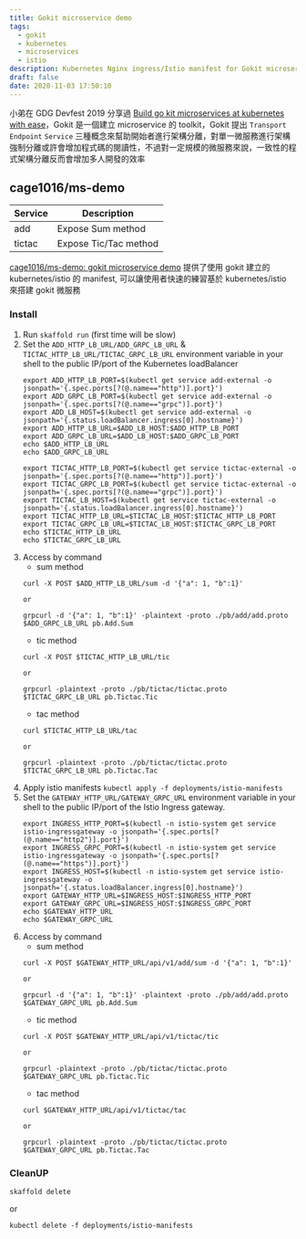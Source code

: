 ```yaml
---
title: Gokit microservice demo
tags:
  - gokit
  - kubernetes
  - microservices
  - istio
description: Kubernetes Nginx ingress/Istio manifest for Gokit microservice demo
draft: false
date: 2020-11-03 17:50:10
---
```


<!--more-->

小弟在 GDG Devfest 2019 分享過 [Build go kit microservices at kubernetes with ease](https://www.slideshare.net/cagechung/gdg-devfest-2019-build-go-kit-microservices-at-kubernetes-with-ease)，Gokit 是一個建立 microservice 的 toolkit，Gokit 提出 `Transport` `Endpoint` `Service` 三種概念來幫助開始者進行架構分離，對單一微服務進行架構強制分離或許會增加程式碼的閱讀性，不過對一定規模的微服務來說，一致性的程式架構分離反而會增加多人開發的效率

## cage1016/ms-demo

| Service | Description           |
| ------- | --------------------- |
| add     | Expose Sum method     |
| tictac  | Expose Tic/Tac method |

[cage1016/ms-demo: gokit microservice demo](https://github.com/cage1016/ms-demo) 提供了使用 gokit 建立的 kubernetes/istio 的 manifest, 可以讓使用者快速的練習基於 kubernetes/istio 來搭建 gokit 微服務

### Install

1. Run `skaffold run` (first time will be slow)
2. Set the `ADD_HTTP_LB_URL/ADD_GRPC_LB_URL` & `TICTAC_HTTP_LB_URL/TICTAC_GRPC_LB_URL` environment variable in your shell to the public IP/port of the Kubernetes loadBalancer
    ```shell
    export ADD_HTTP_LB_PORT=$(kubectl get service add-external -o jsonpath='{.spec.ports[?(@.name=="http")].port}')
    export ADD_GRPC_LB_PORT=$(kubectl get service add-external -o jsonpath='{.spec.ports[?(@.name=="grpc")].port}')
    export ADD_LB_HOST=$(kubectl get service add-external -o jsonpath='{.status.loadBalancer.ingress[0].hostname}')
    export ADD_HTTP_LB_URL=$ADD_LB_HOST:$ADD_HTTP_LB_PORT
    export ADD_GRPC_LB_URL=$ADD_LB_HOST:$ADD_GRPC_LB_PORT
    echo $ADD_HTTP_LB_URL
    echo $ADD_GRPC_LB_URL

    export TICTAC_HTTP_LB_PORT=$(kubectl get service tictac-external -o jsonpath='{.spec.ports[?(@.name=="http")].port}')
    export TICTAC_GRPC_LB_PORT=$(kubectl get service tictac-external -o jsonpath='{.spec.ports[?(@.name=="grpc")].port}')
    export TICTAC_LB_HOST=$(kubectl get service tictac-external -o jsonpath='{.status.loadBalancer.ingress[0].hostname}')
    export TICTAC_HTTP_LB_URL=$TICTAC_LB_HOST:$TICTAC_HTTP_LB_PORT
    export TICTAC_GRPC_LB_URL=$TICTAC_LB_HOST:$TICTAC_GRPC_LB_PORT
    echo $TICTAC_HTTP_LB_URL
    echo $TICTAC_GRPC_LB_URL
    ```
3. Access by command
    - sum method
    ```shell
    curl -X POST $ADD_HTTP_LB_URL/sum -d '{"a": 1, "b":1}'
    
    or
    
    grpcurl -d '{"a": 1, "b":1}' -plaintext -proto ./pb/add/add.proto $ADD_GRPC_LB_URL pb.Add.Sum
    ```
    - tic method
    ```shell
    curl -X POST $TICTAC_HTTP_LB_URL/tic
    
    or
    
    grpcurl -plaintext -proto ./pb/tictac/tictac.proto $TICTAC_GRPC_LB_URL pb.Tictac.Tic
    ```
    - tac method
    ```shell
    curl $TICTAC_HTTP_LB_URL/tac
    
    or
    
    grpcurl -plaintext -proto ./pb/tictac/tictac.proto $TICTAC_GRPC_LB_URL pb.Tictac.Tac
    ```
4. Apply istio manifests `kubectl apply -f deployments/istio-manifests`
5. Set the `GATEWAY_HTTP_URL/GATEWAY_GRPC_URL` environment variable in your shell to the public IP/port of the Istio Ingress gateway.
    ```shell
    export INGRESS_HTTP_PORT=$(kubectl -n istio-system get service istio-ingressgateway -o jsonpath='{.spec.ports[?(@.name=="http2")].port}')
    export INGRESS_GRPC_PORT=$(kubectl -n istio-system get service istio-ingressgateway -o jsonpath='{.spec.ports[?(@.name=="https")].port}')
    export INGRESS_HOST=$(kubectl -n istio-system get service istio-ingressgateway -o jsonpath='{.status.loadBalancer.ingress[0].hostname}')
    export GATEWAY_HTTP_URL=$INGRESS_HOST:$INGRESS_HTTP_PORT
    export GATEWAY_GRPC_URL=$INGRESS_HOST:$INGRESS_GRPC_PORT
    echo $GATEWAY_HTTP_URL
    echo $GATEWAY_GRPC_URL
    ```
7. Access by command
    - sum method
    ```shell
    curl -X POST $GATEWAY_HTTP_URL/api/v1/add/sum -d '{"a": 1, "b":1}'
    
    or
    
    grpcurl -d '{"a": 1, "b":1}' -plaintext -proto ./pb/add/add.proto $GATEWAY_GRPC_URL pb.Add.Sum
    ```
    - tic method
    ```shell
    curl -X POST $GATEWAY_HTTP_URL/api/v1/tictac/tic
    
    or
    
    grpcurl -plaintext -proto ./pb/tictac/tictac.proto $GATEWAY_GRPC_URL pb.Tictac.Tic
    ```
    - tac method
    ```shell
    curl $GATEWAY_HTTP_URL/api/v1/tictac/tac
    
    or
    
    grpcurl -plaintext -proto ./pb/tictac/tictac.proto $GATEWAY_GRPC_URL pb.Tictac.Tac
    ```


### CleanUP

`skaffold delete`

or 

`kubectl delete -f deployments/istio-manifests`